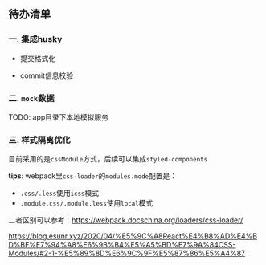 ## 待办清单
### 一. 集成husky

- 提交格式化

- commit信息校验
### 二. `mock`数据

TODO: app目录下本地模拟服务
### 三. 样式隔离优化

目前采用的是`cssModule`方式，后续可以集成`styled-components`

**tips**: webpack里`css-loader`的`modules.mode`配置是：
- `.css/.less`使用`icss`模式
- `.module.css/.module.less`使用`local`模式

二者区别可以参考：https://webpack.docschina.org/loaders/css-loader/

https://blog.esunr.xyz/2020/04/%E5%9C%A8React%E4%B8%AD%E4%BD%BF%E7%94%A8%E6%9B%B4%E5%A5%BD%E7%9A%84CSS-Modules/#2-1-%E5%89%8D%E6%9C%9F%E5%87%86%E5%A4%87
